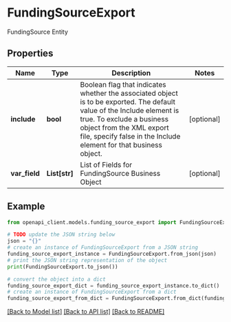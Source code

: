 # FundingSourceExport

FundingSource Entity

## Properties

Name | Type | Description | Notes
------------ | ------------- | ------------- | -------------
**include** | **bool** | Boolean flag that indicates whether the associated object is to be exported. The default value of the Include element is true. To exclude a business object from the XML export file, specify false in the Include element for that business object. | [optional] 
**var_field** | **List[str]** | List of Fields for FundingSource Business Object | [optional] 

## Example

```python
from openapi_client.models.funding_source_export import FundingSourceExport

# TODO update the JSON string below
json = "{}"
# create an instance of FundingSourceExport from a JSON string
funding_source_export_instance = FundingSourceExport.from_json(json)
# print the JSON string representation of the object
print(FundingSourceExport.to_json())

# convert the object into a dict
funding_source_export_dict = funding_source_export_instance.to_dict()
# create an instance of FundingSourceExport from a dict
funding_source_export_from_dict = FundingSourceExport.from_dict(funding_source_export_dict)
```
[[Back to Model list]](../README.md#documentation-for-models) [[Back to API list]](../README.md#documentation-for-api-endpoints) [[Back to README]](../README.md)


